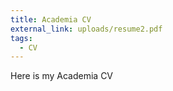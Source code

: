 ```yaml
---
title: Academia CV
external_link: uploads/resume2.pdf
tags:
  - CV
---
```

Here is my Academia CV

<!--more-->
